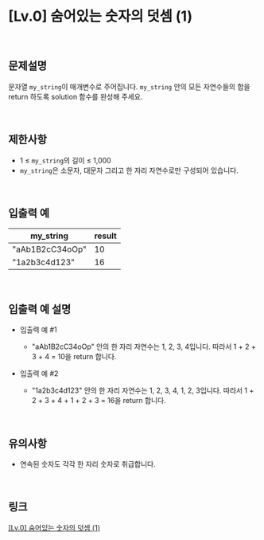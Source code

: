 # [Lv.0] 숨어있는 숫자의 덧셈 (1)

<br>

## 문제설명
문자열 `my_string`이 매개변수로 주어집니다. `my_string` 안의 모든 자연수들의 합을 return 하도록 solution 함수를 완성해 주세요.

<br>

## 제한사항
- 1 ≤ `my_string`의 길이 ≤ 1,000
- `my_string`은 소문자, 대문자 그리고 한 자리 자연수로만 구성되어 있습니다.

<br>

## 입출력 예
| my_string | result |
|---|---|
| "aAb1B2cC34oOp" | 10 |
| "1a2b3c4d123" | 16 |

<br>

## 입출력 예 설명
- 입출력 예 #1
    - "aAb1B2cC34oOp" 안의 한 자리 자연수는 1, 2, 3, 4입니다. 따라서 1 + 2 + 3 + 4 = 10을 return 합니다.

- 입출력 예 #2
    - "1a2b3c4d123" 안의 한 자리 자연수는 1, 2, 3, 4, 1, 2, 3입니다. 따라서 1 + 2 + 3 + 4 + 1 + 2 + 3 = 16을 return 합니다.

<br>

## 유의사항
- 연속된 숫자도 각각 한 자리 숫자로 취급합니다.

<br>

## 링크
[[Lv.0] 숨어있는 숫자의 덧셈 (1)](https://school.programmers.co.kr/learn/courses/30/lessons/120851)
